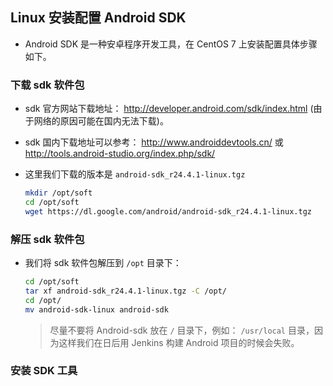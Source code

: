 ## Linux 安装配置 Android SDK
- Android SDK 是一种安卓程序开发工具，在 CentOS 7 上安装配置具体步骤如下。

### 下载 sdk 软件包
- sdk 官方网站下载地址： <http://developer.android.com/sdk/index.html>  (由于网络的原因可能在国内无法下载)。
- sdk 国内下载地址可以参考： <http://www.androiddevtools.cn/> 或 <http://tools.android-studio.org/index.php/sdk/>
- 这里我们下载的版本是 `android-sdk_r24.4.1-linux.tgz`

  ```bash
  mkdir /opt/soft
  cd /opt/soft
  wget https://dl.google.com/android/android-sdk_r24.4.1-linux.tgz
  ```

### 解压 sdk 软件包
- 我们将 sdk 软件包解压到 `/opt` 目录下：

  ```bash
  cd /opt/soft
  tar xf android-sdk_r24.4.1-linux.tgz -C /opt/
  cd /opt/
  mv android-sdk-linux android-sdk
  ```
  
  > 尽量不要将 Android-sdk 放在 `/` 目录下，例如： `/usr/local` 目录，因为这样我们在日后用 Jenkins 构建 Android 项目的时候会失败。

### 安装 SDK 工具

